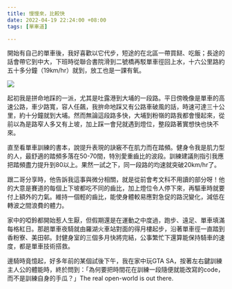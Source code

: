 ```yaml
---
title: 慢慢來，比較快
date: 2022-04-19 22:24:00 +08:00
tags: [單車道]

---
```


  
  
開始有自己的單車後，我好喜歡以它代步，短途的在北區一帶買餸、吃飯；長途的話會帶它到中大，下班時從聯合書院滑到二號橋再駁單車徑回上水，十六公里路約五十多分鐘（19km/hr）就到，放工也是一課有氧。

  
[![](https://blogger.googleusercontent.com/img/b/R29vZ2xl/AVvXsEiAjRlHQJ4I-9aS8fj2Uau-mZLjb-Kt20a5EopsLwtFX9ubKTkBdHN6f4tcg3fyH5a38q_TelzK0uvvNgDyWVU0jwTTciCkFZcdjb3TH6wFY-qo50_d5lMNqXg2rvRHrqhX2_4bjY6GJUCo9QNIm0okxRHgd2DiP3XXanBkHz5igGFq5RXNTa9I3Nsu/w320-h180/IMG_7359.jpeg)](https://blogger.googleusercontent.com/img/b/R29vZ2xl/AVvXsEiAjRlHQJ4I-9aS8fj2Uau-mZLjb-Kt20a5EopsLwtFX9ubKTkBdHN6f4tcg3fyH5a38q%5FTelzK0uvvNgDyWVU0jwTTciCkFZcdjb3TH6wFY-qo50%5Fd5lMNqXg2rvRHrqhX2%5F4bjY6GJUCo9QNIm0okxRHgd2DiP3XXanBkHz5igGFq5RXNTa9I3Nsu/s3024/IMG%5F7359.jpeg)

  
起初我是拼命地踩的一派，尤其是吐露港到大埔的一段路。平日傍晚像是單車的高速公路，車少路寬，容人任飆，我拚命地踩又有公路車破風的話，時速可達三十公里，約十分鐘就到大埔。然而無論這段路多快，大埔到粉嶺的路我都會慢起來，從前以為是路窄人多又有上坡，加上踩一會兒就遇到燈位，整段路著實想快也快不來。

  
直至看單車訓練的書本，說提升表現的訣竅不在肌力而在踏頻。健身令我是肌力型的人，最舒適的踏頻多落在50-70間，特別愛重齒比的波段。訓練建議則指引我應把踏頻盡力提升到80以上。果然一試之下，同一段路的均速就突破20km/hr了。

  
跟二哥分享時，他告訴我這事與微分相關，就是從前會考文科不用讀的部分呀！他的大意是賽道的每個上下坡都吃不同的齒比，加上燈位令人停下來，再驅車時就要付上額外的力氣。維持一個輕的齒比，能使身體較易應對急促的路況變化，減低在轉波之間浪費的體力。

  
家中的啞鈴都開始惹人生厭，但假期還是在運動之中度過，跑步、遠足、單車填滿每格紅日。那趟單車夜騎就由羅湖火車站對面的得月樓起步，沿著單車徑一直踏到香粉寮、美田邨。封健身室的三個多月快將完結，公事繁忙下還算能保持騎車的速度，都是單車技術搭救。

  
邊騎時竟憶起，好多年前的某個試後下午，我在家中玩GTA SA，按著左右鍵訓練主人公的體能時，終於問到：「為何要把時間花在訓練一段隨便就能改寫的code，而不是訓練自身的手瓜？」The real open-world is out there. 
  
  
